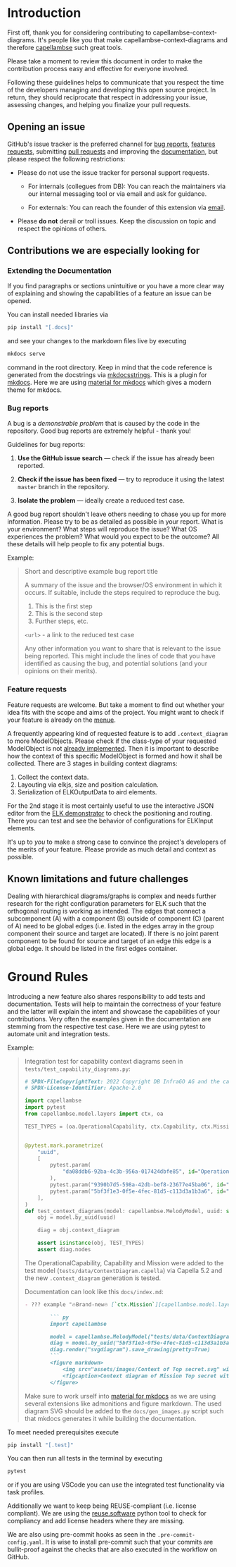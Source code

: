 <!--
 ~ SPDX-FileCopyrightText: 2022 Copyright DB InfraGO AG and the capellambse-context-diagrams contributors
 ~ SPDX-License-Identifier: Apache-2.0
 -->

# Introduction

First off, thank you for considering contributing to capellambse-context-diagrams. It's people like you that make capellambse-context-diagrams and therefore [capellambse](https://github.com/DSD-DBS/py-capellambse) such great tools.

Please take a moment to review this document in order to make the contribution process easy and effective for everyone involved.

Following these guidelines helps to communicate that you respect the time of the developers managing and developing this open source project. In return, they should reciprocate that respect in addressing your issue, assessing changes, and helping you finalize your pull requests.

## Opening an issue

GitHub's issue tracker is the preferred channel for [bug reports](#bug-reports), [features requests](#feature-requests), submitting [pull requests](#pull-requests) and improving the [documentation](#extending-the-documentation), but please respect the following restrictions:

* Please do not use the issue tracker for personal support requests.
    - For internals (collegues from DB): You can reach the maintainers via our internal messaging tool or via email and ask for guidance.

    - For externals: You can reach the founder of this extension via [email](mailto:ernst.wuerger@deutschebahn.com?subject=[capellambse-context-diagrams]%20My%20problem).

* Please **do not** derail or troll issues. Keep the discussion on topic and
  respect the opinions of others.

## Contributions we are especially looking for

### Extending the Documentation

If you find paragraphs or sections unintuitive or you have a more clear way of explaining and showing the capabilities of a feature an issue can be opened.

You can install needed libraries via

```bash
pip install "[.docs]"
```

and see your changes to the markdown files live by executing

```bash
mkdocs serve
```

command in the root directory. Keep in mind that the code reference is generated from the docstrings via [mkdocsstrings](https://mkdocstrings.github.io/). This is a plugin for [mkdocs](https://www.mkdocs.org/). Here we are using [material for mkdocs](https://squidfunk.github.io/mkdocs-material/) which gives a modern theme for mkdocs.

### Bug reports

A bug is a _demonstrable problem_ that is caused by the code in the repository.
Good bug reports are extremely helpful - thank you!

Guidelines for bug reports:

1. **Use the GitHub issue search** &mdash; check if the issue has already been
   reported.

2. **Check if the issue has been fixed** &mdash; try to reproduce it using the
   latest `master` branch in the repository.

3. **Isolate the problem** &mdash; ideally create a reduced test case.

A good bug report shouldn't leave others needing to chase you up for more
information. Please try to be as detailed as possible in your report. What is
your environment? What steps will reproduce the issue? What OS experiences the
problem? What would you expect to be the outcome? All these details will help
people to fix any potential bugs.

Example:

> Short and descriptive example bug report title
>
> A summary of the issue and the browser/OS environment in which it occurs. If
> suitable, include the steps required to reproduce the bug.
>
> 1. This is the first step
> 2. This is the second step
> 3. Further steps, etc.
>
> `<url>` - a link to the reduced test case
>
> Any other information you want to share that is relevant to the issue being
> reported. This might include the lines of code that you have identified as
> causing the bug, and potential solutions (and your opinions on their
> merits).

### Feature requests

Feature requests are welcome. But take a moment to find out whether your idea
fits with the scope and aims of the project. You might want to check if your feature is already on the [menue](https://github.com/DSD-DBS/capellambse-context-diagrams/projects?type=beta).

A frequently appearing kind of requested feature is to add `.context_diagram` to more ModelObjects. Please check if the class-type of your requested ModelObject is not [already implemented](https://dsd-dbs.github.io/capellambse-context-diagrams/#features). Then it is important to describe how the context of this specific ModelObject is formed and how it shall be collected. There are 3 stages in building context diagrams:

  1. Collect the context data.
  2. Layouting via elkjs, size and position calculation.
  3. Serialization of ELKOutputData to aird elements.

For the 2nd stage it is most certainly useful to use the interactive JSON editor from the [ELK demonstrator](https://rtsys.informatik.uni-kiel.de/elklive/) to check the positioning and routing. There you can test and see the behavior of configurations for ELKInput elements.

It's up to *you* to make a strong case to convince the project's developers of the merits of your feature. Please provide as much detail and context as possible.

## Known limitations and future challenges

Dealing with hierarchical diagrams/graphs is complex and needs further research for the right configuration parameters for ELK such that the orthogonal routing is working as intended. The edges that connect a subcomponent (A) with a component (B) outside of component (C) (parent of A) need to be global edges (i.e. listed in the edges array in the group component their source and target are located). If there is no joint parent component to be found for source and target of an edge this edge is a global edge. It should be listed in the first edges container.

# Ground Rules

Introducing a new feature also shares responsibility to add tests and documentation. Tests will help to maintain the correctness of your feature and the latter will explain the intent and showcase the capabilities of your contributions. Very often the examples given in the documentation are stemming from the respective test case. Here we are using pytest to automate unit and integration tests.

Example:

> Integration test for capability context diagrams seen in `tests/test_capability_diagrams.py`:
>
> ```python
> # SPDX-FileCopyrightText: 2022 Copyright DB InfraGO AG and the capellambse-context-diagrams contributors
> # SPDX-License-Identifier: Apache-2.0
>
> import capellambse
> import pytest
> from capellambse.model.layers import ctx, oa
>
> TEST_TYPES = (oa.OperationalCapability, ctx.Capability, ctx.Mission)
>
>
> @pytest.mark.parametrize(
>     "uuid",
>     [
>         pytest.param(
>             "da08ddb6-92ba-4c3b-956a-017424dbfe85", id="OperationalCapability"
>         ),
>         pytest.param("9390b7d5-598a-42db-bef8-23677e45ba06", id="Capability"),
>         pytest.param("5bf3f1e3-0f5e-4fec-81d5-c113d3a1b3a6", id="Mission"),
>     ],
> )
> def test_context_diagrams(model: capellambse.MelodyModel, uuid: str) -> None:
>     obj = model.by_uuid(uuid)
>
>     diag = obj.context_diagram
>
>     assert isinstance(obj, TEST_TYPES)
>     assert diag.nodes
> ```
>
> The OperationalCapability, Capability and Mission were added to the test model (`tests/data/ContextDiagram.capella`) via Capella 5.2 and the new `.context_diagram` generation is tested.
>
> Documentation can look like this `docs/index.md`:
> ```markdown
> - ??? example "🔥Brand-new🔥 [`ctx.Mission`][capellambse.model.layers.ctx.Mission] (MCB) 🔥Brand-new🔥"
>
>         ``` py
>         import capellambse
>
>         model = capellambse.MelodyModel("tests/data/ContextDiagram.aird")
>         diag = model.by_uuid("5bf3f1e3-0f5e-4fec-81d5-c113d3a1b3a6").context_diagram
>         diag.render("svgdiagram").save_drawing(pretty=True)
>         ```
>         <figure markdown>
>             <img src="assets/images/Context of Top secret.svg" width="1000000">
>             <figcaption>Context diagram of Mission Top secret with type [MCB]</figcaption>
>         </figure>
> ```
>
> Make sure to work urself into [material for mkdocs](https://squidfunk.github.io/mkdocs-material/reference/) as we are using several extensions like admonitions and figure markdown. The used diagram SVG should be added to the `docs/gen_images.py` script such that mkdocs generates it while building the documentation.

To meet needed prerequisites execute
```bash
pip install "[.test]"
```

You can then run all tests in the terminal by executing

```bash
pytest
```

or if you are using VSCode you can use the integrated test functionality via task profiles.

Additionally we want to keep being REUSE-compliant (i.e. license compliant). We are using the [reuse.software](https://reuse.software/tutorial/) python tool to check for compliancy and add license headers where they are missing.

We are also using pre-commit hooks as seen in the `.pre-commit-config.yaml`. It is wise to install pre-commit such that your commits are bullit-proof against the checks that are also executed in the workflow on GitHub.
